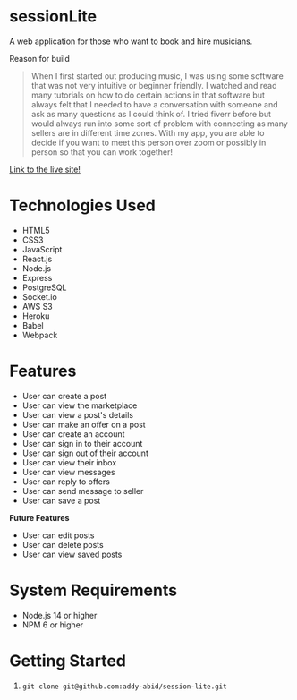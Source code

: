 # sessionLite

A web application for those who want to book and hire musicians. 

Reason for build

> When I first started out producing music, I was using some software that was not very intuitive or beginner friendly. I watched and read many tutorials on how to do certain actions in that software but always felt that I needed to have a conversation with someone and ask as many questions as I could think of. I tried fiverr before but would always run into some sort of problem with connecting as many sellers are in different time zones. With my app, you are able to decide if you want to meet this person over zoom or possibly in person so that you can work together! 

[Link to the live site!](https://session-lite.herokuapp.com/)

# Technologies Used

* HTML5
* CSS3
* JavaScript
* React.js
* Node.js
* Express
* PostgreSQL
* Socket.io
* AWS S3
* Heroku
* Babel
* Webpack

# Features

* User can create a post
* User can view the marketplace
* User can view a post's details
* User can make an offer on a post
* User can create an account
* User can sign in to their account
* User can sign out of their account 
* User can view their inbox
* User can view messages
* User can reply to offers
* User can send message to seller
* User can save a post

**Future Features**

* User can edit posts
* User can delete posts
* User can view saved posts



# System Requirements

* Node.js 14 or higher
* NPM 6 or higher

# Getting Started

1. `git clone git@github.com:addy-abid/session-lite.git`
